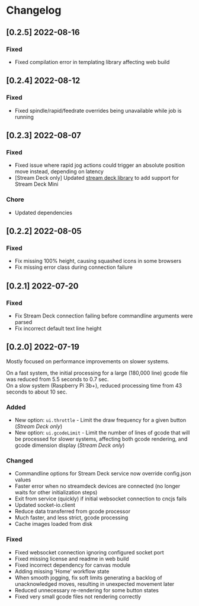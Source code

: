 # Changelog

## [0.2.5] 2022-08-16

### Fixed

* Fixed compilation error in templating library affecting web build

## [0.2.4] 2022-08-12

### Fixed

* Fixed spindle/rapid/feedrate overrides being unavailable while job is running

## [0.2.3] 2022-08-07

### Fixed

* Fixed issue where rapid jog actions could trigger an absolute position move instead, depending on latency
* [Stream Deck only] Updated [stream deck library](https://github.com/julusian/node-elgato-stream-deck) to add support
for Stream Deck Mini

### Chore

* Updated dependencies

## [0.2.2] 2022-08-05

### Fixed

* Fix missing 100% height, causing squashed icons in some browsers
* Fix missing error class during connection failure

## [0.2.1] 2022-07-20

### Fixed

* Fix Stream Deck connection failing before commandline arguments were parsed
* Fix incorrect default text line height

## [0.2.0] 2022-07-19

Mostly focused on performance improvements on slower systems.

On a fast system, the initial processing for a large (180,000 line) gcode file was reduced from 5.5 seconds to 0.7 sec.  
On a slow system (Raspberry Pi 3b+), reduced processing time from 43 seconds to about 10 sec.

### Added

* New option: `ui.throttle` - Limit the draw frequency for a given button (_Stream Deck only_)
* New option: `ui.gcodeLimit` - Limit the number of lines of gcode that will be processed for slower systems,
affecting both gcode rendering, and gcode dimension display (_Stream Deck only_)

### Changed

* Commandline options for Stream Deck service now override config.json values
* Faster error when no streamdeck devices are connected (no longer waits for other initialization steps)
* Exit from service (quickly) if initial websocket connection to cncjs fails
* Updated socket-io.client
* Reduce data transferred from gcode processor
* Much faster, and less strict, gcode processing
* Cache images loaded from disk

### Fixed

* Fixed websocket connection ignoring configured socket port
* Fixed missing license and readme in web build
* Fixed incorrect dependency for canvas module
* Adding missing 'Home' workflow state
* When smooth jogging, fix soft limits generating a backlog of unacknowledged moves, resulting in unexpected movement later
* Reduced unnecessary re-rendering for some button states
* Fixed very small gcode files not rendering correctly
